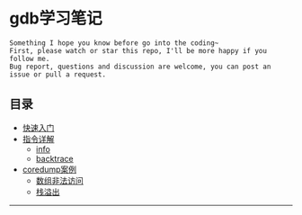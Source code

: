# gdb学习笔记

```
Something I hope you know before go into the coding~
First, please watch or star this repo, I'll be more happy if you follow me.
Bug report, questions and discussion are welcome, you can post an issue or pull a request.
```

## 目录

* [快速入门](快速入门.md)
* [指令详解](docs/指令详解.md)
    * [info](docs/指令详解/info.md)
    * [backtrace](docs/指令详解/backtrace.md)
* [coredump案例](docs/coredump案例.md)
    * [数组非法访问](docs/coredump案例/数组非法访问.md)
    * [栈溢出](docs/coredump案例/栈溢出.md)






---
